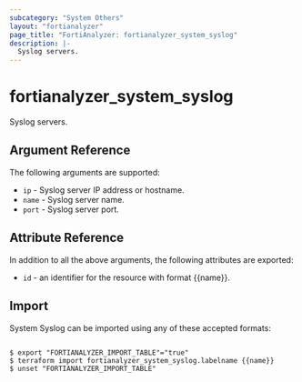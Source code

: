 ```yaml
---
subcategory: "System Others"
layout: "fortianalyzer"
page_title: "FortiAnalyzer: fortianalyzer_system_syslog"
description: |-
  Syslog servers.
---
```


# fortianalyzer_system_syslog
Syslog servers.

## Argument Reference


The following arguments are supported:


* `ip` - Syslog server IP address or hostname.
* `name` - Syslog server name.
* `port` - Syslog server port.


## Attribute Reference

In addition to all the above arguments, the following attributes are exported:
* `id` - an identifier for the resource with format {{name}}.

## Import

System Syslog can be imported using any of these accepted formats:
```

$ export "FORTIANALYZER_IMPORT_TABLE"="true"
$ terraform import fortianalyzer_system_syslog.labelname {{name}}
$ unset "FORTIANALYZER_IMPORT_TABLE"
```

